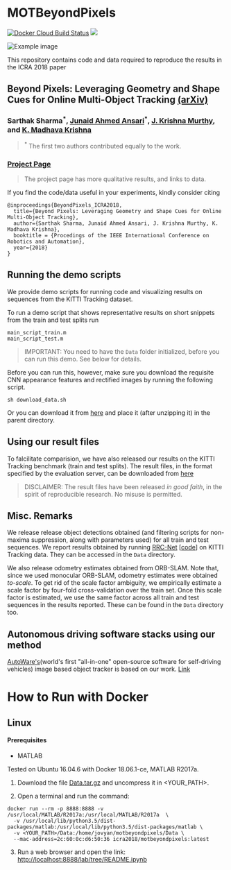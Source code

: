 # MOTBeyondPixels
[![Docker Cloud Build Status](https://img.shields.io/docker/cloud/build/icra2018/motbeyondpixels.svg)](https://hub.docker.com/r/icra2018/motbeyondpixels)
<a href="#how-to-run-with-docker"><img src="https://img.shields.io/badge/Docker-instructions-brightgreen.svg"></a>

<img src="example_image.png" alt="Example image">

This repository contains code and data required to reproduce the results in the ICRA 2018 paper

## Beyond Pixels: Leveraging Geometry and Shape Cues for Online Multi-Object Tracking [(arXiv)](https://arxiv.org/abs/1802.09298)
### Sarthak Sharma<sup>\*</sup>, [Junaid Ahmed Ansari](https://scholar.google.co.in/citations?user=Uc8mKqMAAAAJ&hl=en)<sup>\*</sup>, [J. Krishna Murthy](https://krrish94.github.io), and [K. Madhava Krishna](http://robotics.iiit.ac.in)
> <sup>\*</sup> The first two authors contributed equally to the work.

### [Project Page](https://junaidcs032.github.io/Geometry_ObjectShape_MOT/)
> The project page has more qualitative results, and links to data.

If you find the code/data useful in your experiments, kindly consider citing

```
@inproceedings{BeyondPixels_ICRA2018,
  title={Beyond Pixels: Leveraging Geometry and Shape Cues for Online Multi-Object Tracking},
  author={Sarthak Sharma, Junaid Ahmed Ansari, J. Krishna Murthy, K. Madhava Krishna},
  booktitle = {Procedings of the IEEE International Conference on Robotics and Automation},
  year={2018}
}
```


## Running the demo scripts

We provide demo scripts for running code and visualizing results on sequences from the KITTI Tracking dataset.

To run a demo script that shows representative results on short snippets from the train and test splits run

```
main_script_train.m
main_script_test.m
```
> IMPORTANT: You need to have the `Data` folder initialized, before you can run this demo.
> See below for details.

Before you can run this, however, make sure you download the requisite CNN appearance features and rectified images by running the following script.
```
sh download_data.sh
```
Or you can download it from [here](https://drive.google.com/open?id=1ZR1qEf2qjQYA9zALLl-ZXuWhqG9lxzsM) and place it (after unzipping it) in the parent directory.

## Using our result files

To falcilitate comparision, we have also released our results on the KITTI Tracking benchmark (train and test splits). The result files, in the format specified by the evaluation server, can be downloaded from [here](https://drive.google.com/open?id=0B-9NOTtQ3zTQUTJORXlyTEZzR0M4UG1jUmRvS2ZCcE5ZUFI0)

> DISCLAIMER: The result files have been released *in good faith*, in the spirit of reproducible research.
> No misuse is permitted.

## Misc. Remarks

We release release object detections obtained (and filtering scripts for non-maxima suppression, along with parameters used) for all train and test sequences. We report results obtained by running [RRC-Net](https://arxiv.org/abs/1704.05776) \[[code](https://github.com/xiaohaoChen/rrc_detection)\] on KITTI Tracking data. They can be accessed in the `Data` directory.

We also release odometry estimates obtained from ORB-SLAM. Note that, since we used monocular ORB-SLAM, odometry estimates were obtained *to-scale*. To get rid of the scale factor ambiguity, we empirically estimate a scale factor by four-fold cross-validation over the train set. Once this scale factor is estimated, we use the same factor across all train and test sequences in the results reported. These can be found in the `Data` directory too.

## Autonomous driving software stacks using our method

[AutoWare's](https://autware.ai)(world's first "all-in-one" open-source software for self-driving vehicles) image based object tracker is based on our work. [Link](https://github.com/CPFL/Autoware/tree/master/ros/src/computing/perception/detection/vision_tracker/packages/vision_beyond_track)

# How to Run with Docker
## Linux
#### Prerequisites
* MATLAB

Tested on Ubuntu 16.04.6 with Docker 18.06.1-ce, MATLAB R2017a.

1. Download the file [Data.tar.gz](https://drive.google.com/open?id=0B-9NOTtQ3zTQUTJORXlyTEZzR0M4UG1jUmRvS2ZCcE5ZUFI0) 
and uncompress it in &lt;YOUR_PATH&gt;.

2. Open a terminal and run the command:

```
docker run --rm -p 8888:8888 -v /usr/local/MATLAB/R2017a:/usr/local/MATLAB/R2017a  \
  -v /usr/local/lib/python3.5/dist-packages/matlab:/usr/local/lib/python3.5/dist-packages/matlab \
  -v <YOUR_PATH>/Data:/home/jovyan/motbeyondpixels/Data \
  --mac-address=2c:60:0c:d6:50:36 icra2018/motbeyondpixels:latest
```

3. Run a web browser and open the link: [http://localhost:8888/lab/tree/README.ipynb](http://localhost:8888/lab/tree/README.ipynb)
